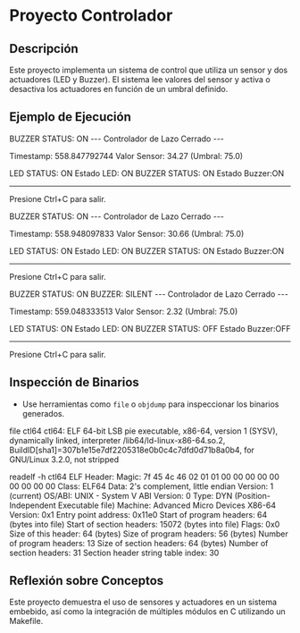 # Proyecto Controlador

## Descripción
Este proyecto implementa un sistema de control que utiliza un sensor y dos actuadores (LED y Buzzer). El sistema lee valores del sensor y activa o desactiva los actuadores en función de un umbral definido.


## Ejemplo de Ejecución

BUZZER STATUS: ON
--- Controlador de Lazo Cerrado ---

  Timestamp:    558.847792744
  Valor Sensor: 34.27 (Umbral: 75.0)

LED STATUS: ON
  Estado LED:   ON 
BUZZER STATUS: ON
  Estado Buzzer:ON 

-------------------------------------
Presione Ctrl+C para salir.



BUZZER STATUS: ON
--- Controlador de Lazo Cerrado ---

  Timestamp:    558.948097833
  Valor Sensor: 30.66 (Umbral: 75.0)

LED STATUS: ON
  Estado LED:   ON 
BUZZER STATUS: ON
  Estado Buzzer:ON 

-------------------------------------
Presione Ctrl+C para salir.


BUZZER STATUS: ON
BUZZER: SILENT
--- Controlador de Lazo Cerrado ---

  Timestamp:    559.048333513
  Valor Sensor: 2.32 (Umbral: 75.0)

LED STATUS: ON
  Estado LED:   ON 
BUZZER STATUS: OFF
  Estado Buzzer:OFF

-------------------------------------
Presione Ctrl+C para salir.


## Inspección de Binarios
- Use herramientas como `file` o `objdump` para inspeccionar los binarios generados.

file ctl64
ctl64: ELF 64-bit LSB pie executable, x86-64, version 1 (SYSV), dynamically linked, interpreter /lib64/ld-linux-x86-64.so.2, BuildID[sha1]=307b1e15e7df2205318e0b0c4c7dfd0d71b8a0b4, for GNU/Linux 3.2.0, not stripped

readelf -h ctl64
ELF Header:
  Magic:   7f 45 4c 46 02 01 01 00 00 00 00 00 00 00 00 00 
  Class:                             ELF64
  Data:                              2's complement, little endian
  Version:                           1 (current)
  OS/ABI:                            UNIX - System V
  ABI Version:                       0
  Type:                              DYN (Position-Independent Executable file)
  Machine:                           Advanced Micro Devices X86-64
  Version:                           0x1
  Entry point address:               0x11e0
  Start of program headers:          64 (bytes into file)
  Start of section headers:          15072 (bytes into file)
  Flags:                             0x0
  Size of this header:               64 (bytes)
  Size of program headers:           56 (bytes)
  Number of program headers:         13
  Size of section headers:           64 (bytes)
  Number of section headers:         31
  Section header string table index: 30

## Reflexión sobre Conceptos
Este proyecto demuestra el uso de sensores y actuadores en un sistema embebido, así como la integración de múltiples módulos en C utilizando un Makefile.